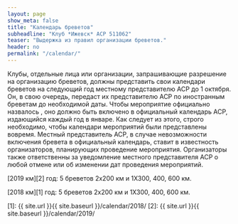 ```yaml
---
layout: page
show_meta: false
title: "Календарь бреветов"
subheadline: "Клуб *Ижевск* ACP 511062"
teaser: "Выдержка из правил организации бреветов."
header: no
permalink: "/calendar/"
---
```

Клубы, отдельные лица или организации, запрашивающие разрешение на организацию бреветов, должны представить свои календари бреветов на следующий год местному представителю ACP до 1 октября. Он, в свою очередь, передаст их представителю ACP по иностранным бреветам до необходимой даты.
Чтобы мероприятие официально назвалось , оно должно быть включено в официальный календарь ACP, издающийся каждый год в январе. Как следует из этого, строго необходимо, чтобы календари мероприятий были представлены вовремя. Местный представитель ACP, в случае невозможности включения бревета в официальный календарь, ставит в известность организаторов, планирующих проведение мероприятия. Организаторы также ответственны за уведомление местного представителя ACP о любой отмене или об изменении дат проведения мероприятий.

[2019 км][2] год: 5 бреветов 2х200 км и 1Х300, 400, 600 км.

[2018 км][1] год: 5 бреветов 2х200 км и 1Х300, 400, 600 км.

 [1]: {{ site.url }}{{ site.baseurl }}/calendar/2018/
 [2]: {{ site.url }}{{ site.baseurl }}/calendar/2019/
